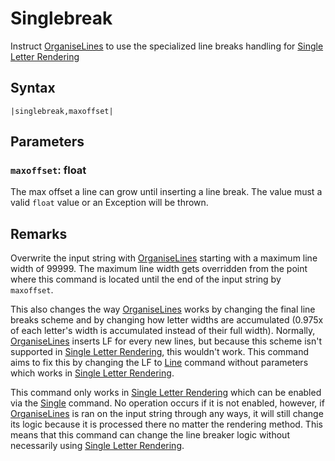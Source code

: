 # Singlebreak

Instruct [OrganiseLines](../../Related%20Systems/Automatic%20Line%20Breaks/OrganiseLines.md) to use the specialized line breaks handling for [Single Letter Rendering](../../Letter%20Rendering%20Methods/Single%20Letter%20Rendering.md)

## Syntax

````
|singlebreak,maxoffset|
````

## Parameters

### `maxoffset`: float

The max offset a line can grow until inserting a line break. The value must a valid `float` value or an Exception will be thrown.

## Remarks

Overwrite the input string with [OrganiseLines](../../Related%20Systems/Automatic%20Line%20Breaks/OrganiseLines.md) starting with a maximum line width of 99999. The maximum line width gets overridden from the point where this command is located until the end of the input string by `maxoffset`. 

This also changes the way [OrganiseLines](../../Related%20Systems/Automatic%20Line%20Breaks/OrganiseLines.md) works by changing the final line breaks scheme and by changing how letter widths are accumulated (0.975x of each letter's width is accumulated instead of their full width). Normally, [OrganiseLines](../../Related%20Systems/Automatic%20Line%20Breaks/OrganiseLines.md) inserts LF for every new lines, but because this scheme isn't supported in [Single Letter Rendering](../../Letter%20Rendering%20Methods/Single%20Letter%20Rendering.md), this wouldn't work. This command aims to fix this by changing the LF to [Line](Line.md) command without parameters which works in [Single Letter Rendering](../../Letter%20Rendering%20Methods/Single%20Letter%20Rendering.md).

This command only works in [Single Letter Rendering](../../Letter%20Rendering%20Methods/Single%20Letter%20Rendering.md) which can be enabled via the [Single](Single.md) command. No operation occurs if it is not enabled, however, if [OrganiseLines](../../Related%20Systems/Automatic%20Line%20Breaks/OrganiseLines.md) is ran on the input string through any ways, it will still change its logic because it is processed there no matter the rendering method. This means that this command can change the line breaker logic without necessarily using [Single Letter Rendering](../../Letter%20Rendering%20Methods/Single%20Letter%20Rendering.md).
